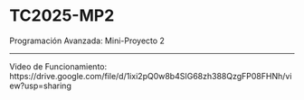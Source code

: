 # TC2025-MP2
Programación Avanzada: Mini-Proyecto 2
<hr>
Video de Funcionamiento: https://drive.google.com/file/d/1ixi2pQ0w8b4SIG68zh388QzgFP08FHNh/view?usp=sharing
